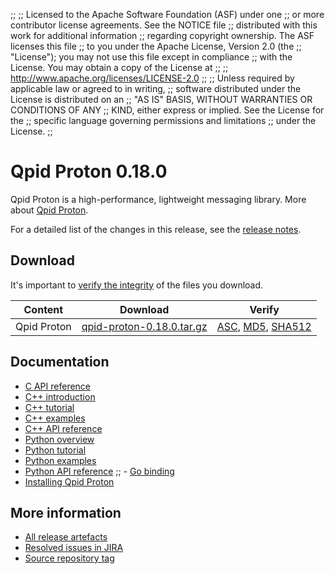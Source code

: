 ;;
;; Licensed to the Apache Software Foundation (ASF) under one
;; or more contributor license agreements.  See the NOTICE file
;; distributed with this work for additional information
;; regarding copyright ownership.  The ASF licenses this file
;; to you under the Apache License, Version 2.0 (the
;; "License"); you may not use this file except in compliance
;; with the License.  You may obtain a copy of the License at
;; 
;;   http://www.apache.org/licenses/LICENSE-2.0
;; 
;; Unless required by applicable law or agreed to in writing,
;; software distributed under the License is distributed on an
;; "AS IS" BASIS, WITHOUT WARRANTIES OR CONDITIONS OF ANY
;; KIND, either express or implied.  See the License for the
;; specific language governing permissions and limitations
;; under the License.
;;

# Qpid Proton 0.18.0

Qpid Proton is a high-performance, lightweight messaging library. More
about [Qpid Proton]({{site_url}}/proton/index.html).

For a detailed list of the changes in this release, see the [release
notes](release-notes.html).

## Download

It's important to [verify the
integrity]({{site_url}}/download.html#verify-what-you-download) of
the files you download.

| Content | Download | Verify |
|---------|----------|--------|
| Qpid Proton | [qpid-proton-0.18.0.tar.gz](http://archive.apache.org/dist/qpid/proton/0.18.0/qpid-proton-0.18.0.tar.gz) | [ASC](https://archive.apache.org/dist/qpid/proton/0.18.0/qpid-proton-0.18.0.tar.gz.asc), [MD5](https://archive.apache.org/dist/qpid/proton/0.18.0/qpid-proton-0.18.0.tar.gz.md5), [SHA512](https://archive.apache.org/dist/qpid/proton/0.18.0/qpid-proton-0.18.0.tar.gz.sha512) |

## Documentation


<div class="two-column" markdown="1">

 - [C API reference](proton/c/api/files.html)
 - [C++ introduction](proton/cpp/api/index.html)
 - [C++ tutorial](proton/cpp/api/tutorial_page.html)
 - [C++ examples](proton/cpp/examples/index.html)
 - [C++ API reference](proton/cpp/api/annotated.html)
 - [Python overview](proton/python/book/overview.html)
 - [Python tutorial](proton/python/book/tutorial.html)
 - [Python examples](proton/python/examples/index.html)
 - [Python API reference](proton/python/api/index.html)
;; - [Go binding](https://github.com/apache/qpid-proton/tree/master/proton-c/bindings/go/README.md)
 - [Installing Qpid Proton](https://gitbox.apache.org/repos/asf?p=qpid-proton.git;a=blob;f=INSTALL.md;hb=0.18.0)

</div>


## More information

 - [All release artefacts](http://archive.apache.org/dist/qpid/proton/0.18.0)
 - [Resolved issues in JIRA](https://issues.apache.org/jira/issues/?jql=project+%3D+PROTON+AND+fixVersion+%3D+%27proton-c-0.18.0%27+AND+resolution+%3D+%27fixed%27+ORDER+BY+priority+DESC)
 - [Source repository tag](https://gitbox.apache.org/repos/asf?p=qpid-proton.git;a=tag;h=0.18.0)

<script type="text/javascript">
  _deferredFunctions.push(function() {
      if ("0.18.0" === "{{current_proton_release}}") {
          _modifyCurrentReleaseLinks();
      }
  });
</script>
